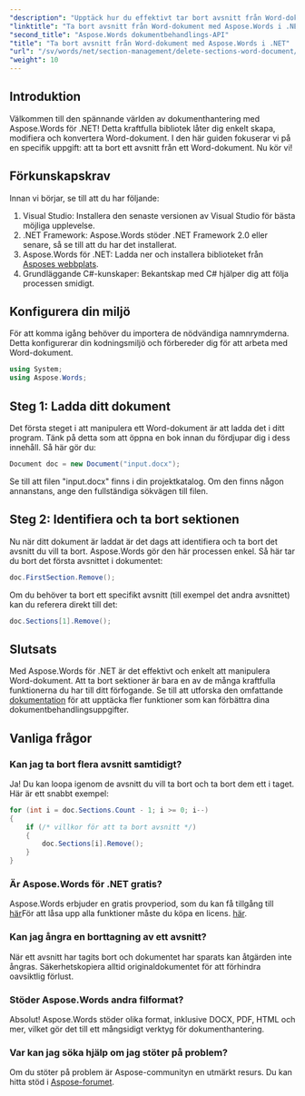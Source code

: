 ```yaml
---
"description": "Upptäck hur du effektivt tar bort avsnitt från Word-dokument med Aspose.Words för .NET. Den här omfattande guiden guidar dig genom förkunskapskraven."
"linktitle": "Ta bort avsnitt från Word-dokument med Aspose.Words i .NET"
"second_title": "Aspose.Words dokumentbehandlings-API"
"title": "Ta bort avsnitt från Word-dokument med Aspose.Words i .NET"
"url": "/sv/words/net/section-management/delete-sections-word-document/"
"weight": 10
---
```


## Introduktion

Välkommen till den spännande världen av dokumenthantering med Aspose.Words för .NET! Detta kraftfulla bibliotek låter dig enkelt skapa, modifiera och konvertera Word-dokument. I den här guiden fokuserar vi på en specifik uppgift: att ta bort ett avsnitt från ett Word-dokument. Nu kör vi!

## Förkunskapskrav

Innan vi börjar, se till att du har följande:

1. Visual Studio: Installera den senaste versionen av Visual Studio för bästa möjliga upplevelse.
2. .NET Framework: Aspose.Words stöder .NET Framework 2.0 eller senare, så se till att du har det installerat.
3. Aspose.Words för .NET: Ladda ner och installera biblioteket från [Asposes webbplats](https://releases.aspose.com/words/net/).
4. Grundläggande C#-kunskaper: Bekantskap med C# hjälper dig att följa processen smidigt.

## Konfigurera din miljö

För att komma igång behöver du importera de nödvändiga namnrymderna. Detta konfigurerar din kodningsmiljö och förbereder dig för att arbeta med Word-dokument.

```csharp
using System;
using Aspose.Words;
```

## Steg 1: Ladda ditt dokument

Det första steget i att manipulera ett Word-dokument är att ladda det i ditt program. Tänk på detta som att öppna en bok innan du fördjupar dig i dess innehåll. Så här gör du:

```csharp
Document doc = new Document("input.docx");
```

Se till att filen "input.docx" finns i din projektkatalog. Om den finns någon annanstans, ange den fullständiga sökvägen till filen.

## Steg 2: Identifiera och ta bort sektionen

Nu när ditt dokument är laddat är det dags att identifiera och ta bort det avsnitt du vill ta bort. Aspose.Words gör den här processen enkel. Så här tar du bort det första avsnittet i dokumentet:

```csharp
doc.FirstSection.Remove();
```

Om du behöver ta bort ett specifikt avsnitt (till exempel det andra avsnittet) kan du referera direkt till det:

```csharp
doc.Sections[1].Remove();
```

## Slutsats

Med Aspose.Words för .NET är det effektivt och enkelt att manipulera Word-dokument. Att ta bort sektioner är bara en av de många kraftfulla funktionerna du har till ditt förfogande. Se till att utforska den omfattande [dokumentation](https://reference.aspose.com/words/net/) för att upptäcka fler funktioner som kan förbättra dina dokumentbehandlingsuppgifter.

## Vanliga frågor

### Kan jag ta bort flera avsnitt samtidigt?
Ja! Du kan loopa igenom de avsnitt du vill ta bort och ta bort dem ett i taget. Här är ett snabbt exempel:

```csharp
for (int i = doc.Sections.Count - 1; i >= 0; i--)
{
    if (/* villkor för att ta bort avsnitt */)
    {
        doc.Sections[i].Remove();
    }
}
```

### Är Aspose.Words för .NET gratis?
Aspose.Words erbjuder en gratis provperiod, som du kan få tillgång till [här](https://releases.aspose.com/)För att låsa upp alla funktioner måste du köpa en licens. [här](https://purchase.aspose.com/buy).

### Kan jag ångra en borttagning av ett avsnitt?
När ett avsnitt har tagits bort och dokumentet har sparats kan åtgärden inte ångras. Säkerhetskopiera alltid originaldokumentet för att förhindra oavsiktlig förlust.

### Stöder Aspose.Words andra filformat?
Absolut! Aspose.Words stöder olika format, inklusive DOCX, PDF, HTML och mer, vilket gör det till ett mångsidigt verktyg för dokumenthantering.

### Var kan jag söka hjälp om jag stöter på problem?
Om du stöter på problem är Aspose-communityn en utmärkt resurs. Du kan hitta stöd i [Aspose-forumet](https://forum.aspose.com/c/words/8).